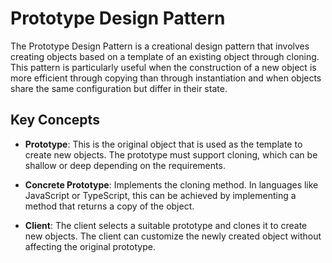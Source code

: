 # Prototype Design Pattern

The Prototype Design Pattern is a creational design pattern that involves creating objects based on a template of an existing object through cloning. This pattern is particularly useful when the construction of a new object is more efficient through copying than through instantiation and when objects share the same configuration but differ in their state.

## Key Concepts

- **Prototype**: This is the original object that is used as the template to create new objects. The prototype must support cloning, which can be shallow or deep depending on the requirements.

- **Concrete Prototype**: Implements the cloning method. In languages like JavaScript or TypeScript, this can be achieved by implementing a method that returns a copy of the object.

- **Client**: The client selects a suitable prototype and clones it to create new objects. The client can customize the newly created object without affecting the original prototype.
